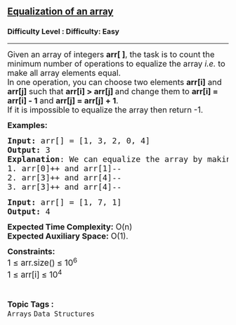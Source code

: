 <h2><a href="https://www.geeksforgeeks.org/problems/equalization-of-an-array1656/1">Equalization of an array</a></h2><h3>Difficulty Level : Difficulty: Easy</h3><hr><div class="problems_problem_content__Xm_eO"><p><span style="font-size: 18px;">Given an array of integers <strong>arr[ ]</strong>, the task is to count the minimum number of operations to equalize the array <em>i.e.</em>&nbsp;to make all array elements equal.<br>In one operation,&nbsp;you can choose two elements <strong>arr[i]</strong> and <strong>arr[j]</strong> such that <strong>arr[i] &gt; arr[j] </strong>and change them to <strong>arr[i] = arr[i] - 1</strong> and <strong>arr[j] = arr[j] +&nbsp;1</strong>.<br>If it is impossible to equalize the array then return -1.</span></p>
<p><span style="font-size: 18px;"><strong>Examples:</strong></span></p>
<pre><span style="font-size: 18px;"><strong>Input: </strong>arr[] = [1, 3, 2, 0, 4]
<strong>Output:</strong> 3
<strong>Explanation</strong>: We can equalize the array by making value of all elements equal to 2. To achieve this we need to do minimum 3 operations:
1. arr[0]++ and arr[1]--
2. arr[3]++ and arr[4]--
3. arr[3]++ and arr[4]--</span>
</pre>
<pre><span style="font-size: 18px;"><strong>Input: </strong>arr[] = [1, 7, 1]
<strong>Output:</strong> 4
</span></pre>
<p><span style="font-size: 18px;"><strong>Expected Time Complexity:</strong> O(n)<br><strong>Expected Auxiliary Space:</strong> O(1).</span></p>
<p><span style="font-size: 18px;"><strong>Constraints:</strong><br><span style="font-size: 18.6667px;">1 ≤ arr.size()</span><strong style="font-size: 18.6667px;">&nbsp;</strong><span style="font-size: 18.6667px;">≤ 10</span><sup>6</sup><br style="font-size: 18.6667px;"><span style="font-size: 18.6667px;">1 ≤ arr[i]</span><strong style="font-size: 18.6667px;">&nbsp;</strong><span style="font-size: 18.6667px;">≤ 10</span><sup>4</sup><br></span></p></div><br><p><span style=font-size:18px><strong>Topic Tags : </strong><br><code>Arrays</code>&nbsp;<code>Data Structures</code>&nbsp;